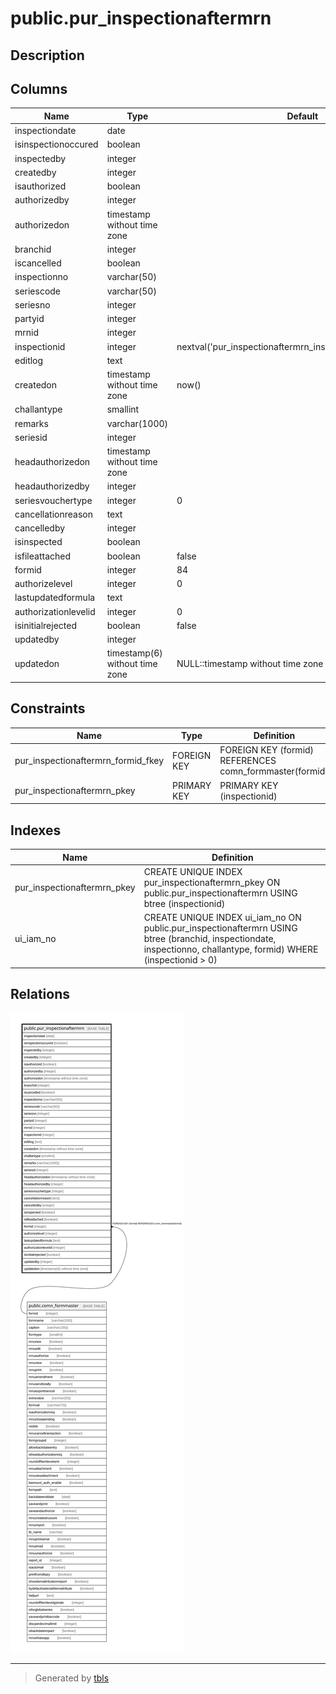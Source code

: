 # public.pur_inspectionaftermrn

## Description

## Columns

| Name | Type | Default | Nullable | Children | Parents | Comment |
| ---- | ---- | ------- | -------- | -------- | ------- | ------- |
| inspectiondate | date |  | false |  |  |  |
| isinspectionoccured | boolean |  | true |  |  |  |
| inspectedby | integer |  | true |  |  |  |
| createdby | integer |  | true |  |  |  |
| isauthorized | boolean |  | true |  |  |  |
| authorizedby | integer |  | true |  |  |  |
| authorizedon | timestamp without time zone |  | true |  |  |  |
| branchid | integer |  | true |  |  |  |
| iscancelled | boolean |  | true |  |  |  |
| inspectionno | varchar(50) |  | true |  |  |  |
| seriescode | varchar(50) |  | true |  |  |  |
| seriesno | integer |  | true |  |  |  |
| partyid | integer |  | true |  |  |  |
| mrnid | integer |  | true |  |  |  |
| inspectionid | integer | nextval('pur_inspectionaftermrn_inspectionid_seq'::regclass) | false |  |  |  |
| editlog | text |  | true |  |  |  |
| createdon | timestamp without time zone | now() | true |  |  |  |
| challantype | smallint |  | true |  |  |  |
| remarks | varchar(1000) |  | true |  |  |  |
| seriesid | integer |  | true |  |  |  |
| headauthorizedon | timestamp without time zone |  | true |  |  |  |
| headauthorizedby | integer |  | true |  |  |  |
| seriesvouchertype | integer | 0 | true |  |  |  |
| cancellationreason | text |  | true |  |  |  |
| cancelledby | integer |  | true |  |  |  |
| isinspected | boolean |  | true |  |  |  |
| isfileattached | boolean | false | true |  |  |  |
| formid | integer | 84 | false |  | [public.comn_formmaster](public.comn_formmaster.md) |  |
| authorizelevel | integer | 0 | true |  |  |  |
| lastupdatedformula | text |  | true |  |  |  |
| authorizationlevelid | integer | 0 | true |  |  |  |
| isinitialrejected | boolean | false | true |  |  |  |
| updatedby | integer |  | true |  |  |  |
| updatedon | timestamp(6) without time zone | NULL::timestamp without time zone | true |  |  |  |

## Constraints

| Name | Type | Definition |
| ---- | ---- | ---------- |
| pur_inspectionaftermrn_formid_fkey | FOREIGN KEY | FOREIGN KEY (formid) REFERENCES comn_formmaster(formid) |
| pur_inspectionaftermrn_pkey | PRIMARY KEY | PRIMARY KEY (inspectionid) |

## Indexes

| Name | Definition |
| ---- | ---------- |
| pur_inspectionaftermrn_pkey | CREATE UNIQUE INDEX pur_inspectionaftermrn_pkey ON public.pur_inspectionaftermrn USING btree (inspectionid) |
| ui_iam_no | CREATE UNIQUE INDEX ui_iam_no ON public.pur_inspectionaftermrn USING btree (branchid, inspectiondate, inspectionno, challantype, formid) WHERE (inspectionid > 0) |

## Relations

![er](public.pur_inspectionaftermrn.svg)

---

> Generated by [tbls](https://github.com/k1LoW/tbls)
